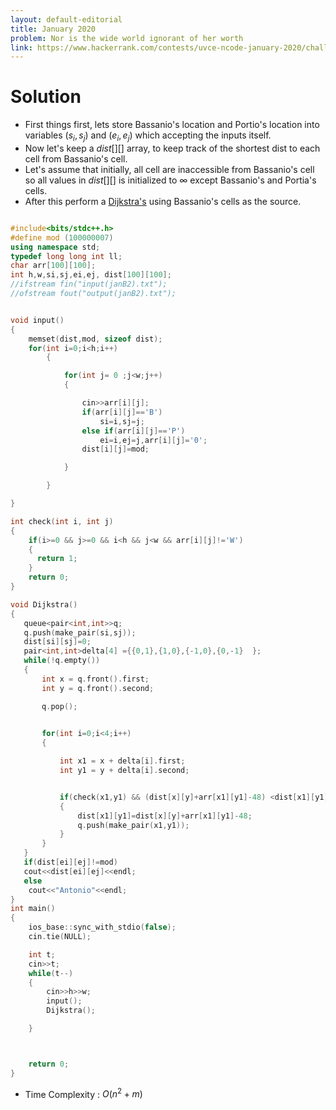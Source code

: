 ```yaml
---
layout: default-editorial
title: January 2020
problem: Nor is the wide world ignorant of her worth
link: https://www.hackerrank.com/contests/uvce-ncode-january-2020/challenges/nor-is-the-wide-world-ignorant-of-her-worth-
---
```

# Solution

* First things first, lets store Bassanio's location and Portio's location into variables  $(s_i,s_j)$ and $(e_i,e_j)$ which accepting the inputs itself.
* Now let's keep a $dist[][]$ array, to keep track of the shortest dist to each cell from Bassanio's cell. 
* Let's assume that initially, all cell are inaccessible from Bassanio's cell so all values in $dist[][]$ is initialized to $\infty$ except Bassanio's and Portia's cells.
* After this perform a [Dijkstra's](https://cp-algorithms.com/graph/dijkstra.html) using Bassanio's cells as the source.
   


~~~cpp

#include<bits/stdc++.h>
#define mod (100000007)
using namespace std;
typedef long long int ll;
char arr[100][100];
int h,w,si,sj,ei,ej, dist[100][100];
//ifstream fin("input(janB2).txt");
//ofstream fout("output(janB2).txt");


void input()
{
    memset(dist,mod, sizeof dist);
    for(int i=0;i<h;i++)
        {

            for(int j= 0 ;j<w;j++)
            {

                cin>>arr[i][j];
                if(arr[i][j]=='B')
                    si=i,sj=j;
                else if(arr[i][j]=='P')
                    ei=i,ej=j,arr[i][j]='0';
                dist[i][j]=mod;

            }

        }

}

int check(int i, int j)
{
    if(i>=0 && j>=0 && i<h && j<w && arr[i][j]!='W')
    {
      return 1;
    }
    return 0;
}

void Dijkstra()
{
   queue<pair<int,int>>q;
   q.push(make_pair(si,sj));
   dist[si][sj]=0;
   pair<int,int>delta[4] ={{0,1},{1,0},{-1,0},{0,-1}  };
   while(!q.empty())
   {
       int x = q.front().first;
       int y = q.front().second;

       q.pop();
     

       for(int i=0;i<4;i++)
       {

           int x1 = x + delta[i].first;
           int y1 = y + delta[i].second;


           if(check(x1,y1) && (dist[x][y]+arr[x1][y1]-48) <dist[x1][y1])
           {
               dist[x1][y1]=dist[x][y]+arr[x1][y1]-48;
               q.push(make_pair(x1,y1));
           }
       }
   }
   if(dist[ei][ej]!=mod)
   cout<<dist[ei][ej]<<endl;
   else
    cout<<"Antonio"<<endl;
}
int main()
{
    ios_base::sync_with_stdio(false);
    cin.tie(NULL);

    int t;
    cin>>t;
    while(t--)
    {
        cin>>h>>w;
        input();
        Dijkstra();

    }



    return 0;
}


~~~

* Time Complexity : $O(n^2+m)$ 
